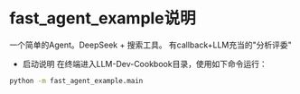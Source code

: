 # fast_agent_example说明

一个简单的Agent。DeepSeek + 搜索工具。
有callback+LLM充当的"分析评委"

- 启动说明
在终端进入LLM-Dev-Cookbook目录，使用如下命令运行：  
```bash
python -m fast_agent_example.main
```

